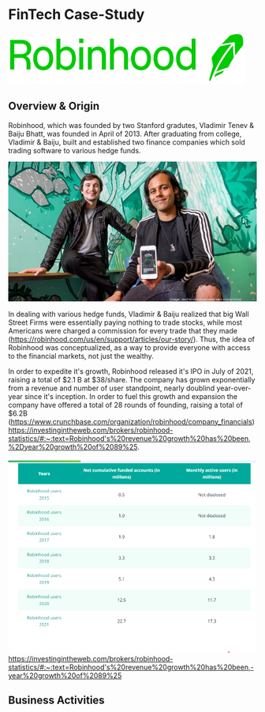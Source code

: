 # FinTech Case-Study

![Logo](Logo.png)

## **Overview & Origin**


Robinhood, which was founded by two Stanford gradutes, Vladimir Tenev & Baiju Bhatt, was founded in April of 2013. After graduating from college, Vladimir & Baiju, built and established two finance companies which sold trading software to various hedge funds.


![Founders](bhattbaijutenevvladimir041017tj-1_750xx7024-3951-0-369.jpg)


In dealing with various hedge funds, Vladimir & Baiju realized that big Wall Street Firms were essentially paying nothing to trade stocks, while most Americans were charged a commission for every trade that they made (https://robinhood.com/us/en/support/articles/our-story/). Thus, the idea of Robinhood was conceptualized, as a way to provide everyone with access to the financial markets, not just the wealthy. 

In order to expedite it's growth, Robinhood released it's IPO in July of 2021, raising a total of $2.1 B at $38/share. The company has grown exponentially from a revenue and number of user standpoint, nearly doublind year-over-year since it's inception. In order to fuel this growth and expansion the company have offered a total of 28 rounds of founding, raising a total of $6.2B (https://www.crunchbase.com/organization/robinhood/company_financials)
https://investingintheweb.com/brokers/robinhood-statistics/#:~:text=Robinhood's%20revenue%20growth%20has%20been,%2Dyear%20growth%20of%2089%25.

![Users](Users.png)
https://investingintheweb.com/brokers/robinhood-statistics/#:~:text=Robinhood's%20revenue%20growth%20has%20been,-year%20growth%20of%2089%25

## **Business Activities**
